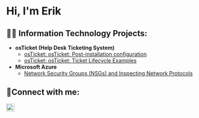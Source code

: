 <h1>Hi, I'm Erik</h1>

<h2>👨‍💻 Information Technology Projects:</h2>

- <b>osTicket (Help Desk Ticketing System)</b>
  - [osTicket: osTicket: Post-installation configuration](https://github.com/EriikSu/post-install-config)
  - [osTicket: osTicket: Ticket Lifecycle Examples](https://github.com/EriikSu/Ticket-Lifecycle)
- <b>Microsoft Azure</b>
  - [Network Security Groups (NSGs) and Inspecting Network Protocols](https://github.com/EriikSu/azure-network-protocols)

<h2>🤳Connect with me:</h2>

[<img align="left" alt="Josh | LinkedIn" width="22px" src="https://cdn.jsdelivr.net/npm/simple-icons@v3/icons/linkedin.svg" />][linkedin]

[linkedin]: https://linkedin.com/in/eriksoo
